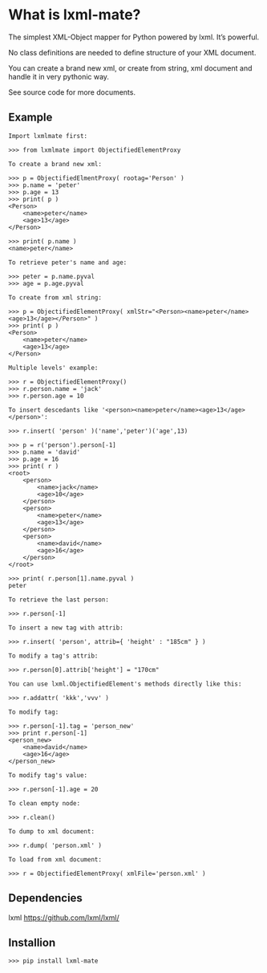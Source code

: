 
What is lxml-mate?
=================

The simplest XML-Object mapper for Python powered by lxml. It’s powerful.

No class definitions are needed to define structure of your XML document.

You can create a brand new xml, or create from string, xml document and handle it in very pythonic way.

See source code for more documents.


Example
-------

    Import lxmlmate first:

    >>> from lxmlmate import ObjectifiedElementProxy
	
    To create a brand new xml:

    >>> p = ObjectifiedElmentProxy( rootag='Person' )
    >>> p.name = 'peter'
    >>> p.age = 13
    >>> print( p )
    <Person>
        <name>peter</name>
        <age>13</age>
    </Person>
    
    >>> print( p.name )
    <name>peter</name>
    
    To retrieve peter's name and age:
    
    >>> peter = p.name.pyval
    >>> age = p.age.pyval

    To create from xml string:

    >>> p = ObjectifiedElementProxy( xmlStr="<Person><name>peter</name><age>13</age></Person>" )
    >>> print( p )
    <Person>
        <name>peter</name>
        <age>13</age>
    </Person>

    Multiple levels' example:

    >>> r = ObjectifiedElementProxy()
    >>> r.person.name = 'jack' 
    >>> r.person.age = 10

    To insert descedants like '<person><name>peter</name><age>13</age></person>':
    
    >>> r.insert( 'person' )('name','peter')('age',13)

    >>> p = r('person').person[-1]
    >>> p.name = 'david'
    >>> p.age = 16
    >>> print( r )
    <root>
        <person>
            <name>jack</name>
            <age>10</age>
        </person>
        <person>
            <name>peter</name>
            <age>13</age>
        </person>
        <person>
            <name>david</name>
            <age>16</age>
        </person>
    </root>
    
    >>> print( r.person[1].name.pyval )
    peter
    
    To retrieve the last person:
    
    >>> r.person[-1]
    
    To insert a new tag with attrib:
    
    >>> r.insert( 'person', attrib={ 'height' : "185cm" } )
	
    To modify a tag's attrib:
	
    >>> r.person[0].attrib['height'] = "170cm" 
    
    You can use lxml.ObjectifiedElement's methods directly like this:
	
    >>> r.addattr( 'kkk','vvv' )
	
    To modify tag:
	
    >>> r.person[-1].tag = 'person_new'
    >>> print r.person[-1]
    <person_new> 	    
        <name>david</name>
        <age>16</age>
    </person_new>
	
    To modify tag's value:
	
    >>> r.person[-1].age = 20
	
    To clean empty node:
    
    >>> r.clean()
    
    To dump to xml document:
	
    >>> r.dump( 'person.xml' ) 
    
    To load from xml document:
    
    >>> r = ObjectifiedElementProxy( xmlFile='person.xml' )
    
    
Dependencies
------------
lxml https://github.com/lxml/lxml/


Installion
----------
	>>> pip install lxml-mate






